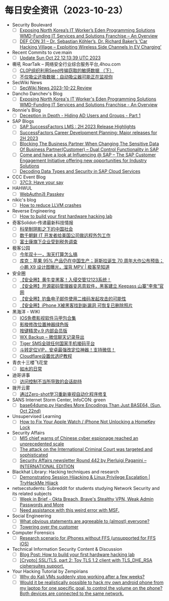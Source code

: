 # 每日安全资讯（2023-10-23）

- Security Boulevard
  - [ ] [Exposing North Korea’s IT Worker’s Eden Programming Solutions WMD-Funding IT Services and Solutions Franchise – An Overview](https://securityboulevard.com/2023/10/exposing-north-koreas-it-workers-eden-programming-solutions-wmd-funding-it-services-and-solutions-franchise-an-overview/)
  - [ ] [DEF CON 31 – Dr. Sebastian Köhler’s, Dr. Richard Baker’s ‘Car Hacking Village – Exploiting Wireless Side Channels In EV Charging’](https://securityboulevard.com/2023/10/def-con-31-dr-sebastian-kohlers-dr-richard-bakers-car-hacking-village-exploiting-wireless-side-channels-in-ev-charging/)
- Recent Commits to cve:main
  - [ ] [Update Sun Oct 22 12:13:39 UTC 2023](https://github.com/trickest/cve/commit/cdc6bc04440203b8d2a9fba6954d03212a28018c)
- 嘶吼 RoarTalk – 网络安全行业综合服务平台,4hou.com
  - [ ] [CL0P组织利用Seed传输窃取的敏感数据 （下）](https://www.4hou.com/posts/gDE6)
  - [ ] [不仅吸尘还吸数据：自动吸尘器可能正在监视你](https://www.4hou.com/posts/DZon)
- SecWiki News
  - [ ] [SecWiki News 2023-10-22 Review](http://www.sec-wiki.com/?2023-10-22)
- Dancho Danchev's Blog
  - [ ] [Exposing North Korea's IT Worker's Eden Programming Solutions WMD-Funding IT Services and Solutions Franchise - An Overview](https://ddanchev.blogspot.com/2023/10/exposing-north-koreas-it-workers-eden.html)
- Ronnie's Blog
  - [ ] [Deception in Depth - Hiding AD Users and Groups - Part 1](https://blog.spookysec.net//DnD-Hiding-Users-and-Groups/)
- SAP Blogs
  - [ ] [SAP SuccessFactors LMS : 2H 2023 Release Highlights](https://blogs.sap.com/2023/10/22/sap-successfactors-lms-2h-2023-release-highlights/)
  - [ ] [SuccessFactors Career Development Planning: Major releases for 2H 2023](https://blogs.sap.com/2023/10/22/successfactors-career-development-planning-major-releases-for-2h-2023/)
  - [ ] [Blocking The Business Partner When Changing The Sensitive Data Of Business Partner(Customer) – Dual Control Functionality in SAP](https://blogs.sap.com/2023/10/22/blocking-the-business-partner-when-changing-the-sensitive-data-of-business-partnercustomer-dual-control-functionality-in-sap/)
  - [ ] [Come and have a look at Influencing @ SAP – The SAP Customer Engagement Initiative offering new opportunities for Industry Solutions](https://blogs.sap.com/2023/10/22/come-and-have-a-look-at-influencing-sap-the-sap-customer-engagement-initiative-offering-new-opportunities-for-industry-solutions/)
  - [ ] [Decoding Data Types and Security in SAP Cloud Services](https://blogs.sap.com/2023/10/22/decoding-data-types-and-security-in-sap-cloud-services/)
- CCC Event Blog
  - [ ] [37C3: Have your say](https://events.ccc.de/2023/10/22/37c3-have-your-say/)
- HAHWUL
  - [ ] [WebAuthn과 Passkey](https://www.hahwul.com/2023/10/22/webauthn_and_passkey/)
- nikic's blog
  - [ ] [How to reduce LLVM crashes](https://nikic.github.io/2023/10/22/How-to-reduce-LLVM-crashes.html)
- Reverse Engineering
  - [ ] [How to build your first hardware hacking lab](https://www.reddit.com/r/ReverseEngineering/comments/17drfec/how_to_build_your_first_hardware_hacking_lab/)
- 奇客Solidot–传递最新科技情报
  - [ ] [科举制阴影之下的中国社会](https://www.solidot.org/story?sid=76413)
  - [ ] [数千朝鲜 IT 开发者给美国公司做远程外包工作](https://www.solidot.org/story?sid=76412)
  - [ ] [富士康旗下企业受到税务调查](https://www.solidot.org/story?sid=76411)
- 极客公园
  - [ ] [今年双十一，淘天打算怎么搞](https://mp.weixin.qq.com/s?__biz=MTMwNDMwODQ0MQ==&mid=2653016279&idx=1&sn=4321007e122c8beff05acb0c150b264c&chksm=7e54ad61492324773a3cc6efc4527b1990a4b1e1789e4513ceeb6bbab717b1d6306668bda5bc&scene=58&subscene=0#rd)
  - [ ] [库克：苹果 95% 产品仍在中国生产；哥斯拉诞生 70 周年大作公布预告；小鹏 X9 设计图曝光，溜背 MPV | 极客早知道](https://mp.weixin.qq.com/s?__biz=MTMwNDMwODQ0MQ==&mid=2653016271&idx=1&sn=fac25a13486c793cc39fa08b6c11be68&chksm=7e54ad794923246f92df96a7a6e4efe87b6c8fd98078e356e1176b90c066e2f3c229288e545e&scene=58&subscene=0#rd)
- 安全圈
  - [ ] [【安全圈】黄牛变黑客！入侵交管12123系统！](https://mp.weixin.qq.com/s?__biz=MzIzMzE4NDU1OQ==&mid=2652047105&idx=1&sn=c7999b99597b36e699174e656c6f18f0&chksm=f36e2b41c419a257ad103bb106f876bf8813b5a0ad11779ff25ed277ded4a5b38f65a9e80b2f&scene=58&subscene=0#rd)
  - [ ] [【安全圈】开源密码管理器变恶意软件，黑客建立 Keepass 山寨“李鬼”官网](https://mp.weixin.qq.com/s?__biz=MzIzMzE4NDU1OQ==&mid=2652047105&idx=2&sn=e148a9a2a2cd398ba9d6ed8150843c70&chksm=f36e2b41c419a257bae814f487fa5d337f05b32050d22f1b2bf17741e3bd07b2845ad5805c86&scene=58&subscene=0#rd)
  - [ ] [【安全圈】钓鱼电子邮件使用二维码发起攻击的可能性](https://mp.weixin.qq.com/s?__biz=MzIzMzE4NDU1OQ==&mid=2652047105&idx=3&sn=675b8b95bcc7f97c6905b2e467885406&chksm=f36e2b41c419a25735aa3f5bd84e0f08ac686b0e90e849183e56e0004b9c923ad6ef4fdca375&scene=58&subscene=0#rd)
  - [ ] [【安全圈】iPhone X被黑客找到新漏洞 可恢复已删除照片](https://mp.weixin.qq.com/s?__biz=MzIzMzE4NDU1OQ==&mid=2652047105&idx=4&sn=6577bfdc02d69ba1bad7211e3db0a6cd&chksm=f36e2b41c419a257fe2dcac166b14eb8a6752702e3130701fdb8f28265ab683031b1a787b4ab&scene=58&subscene=0#rd)
- 黑海洋 - WIKI
  - [ ] [IOS免费影视软件马甲包合集](https://blog.upx8.com/3883)
  - [ ] [影梭修改位置神器绿色版](https://blog.upx8.com/3882)
  - [ ] [按键精灵v.9 内部会员版](https://blog.upx8.com/3881)
  - [ ] [WX Backup – 微信聊天记录导出](https://blog.upx8.com/3880)
  - [ ] [Tiger SMS全球任何国家手机接码平台](https://blog.upx8.com/3879)
  - [ ] [斗转定位VIP，安卓最强改定位神器！支持微信！](https://blog.upx8.com/3878)
  - [ ] [Cloudflare设置优选IP教程](https://blog.upx8.com/3877)
- 青衣十三楼飞花堂
  - [ ] [如水的日常](https://mp.weixin.qq.com/s?__biz=MzUzMjQyMDE3Ng==&mid=2247486919&idx=1&sn=5f764e8db82a3bdf385cffdab1f950c7&chksm=fab2cef8cdc547ee09a1a5a8d6b246d818440d9a88e3e605b3fcd403ff3e67c1d9b1f5f578a6&scene=58&subscene=0#rd)
- 迪哥讲事
  - [ ] [访问控制不当所导致的会话劫持](https://mp.weixin.qq.com/s?__biz=MzIzMTIzNTM0MA==&mid=2247492334&idx=1&sn=7a3cd57e604bdd853eb7e4202c25f643&chksm=e8a5e88ddfd2619b8c8efc74ca08a412d4c317aa958c385e9070cd93ce41374ddce9c72c3732&scene=58&subscene=0#rd)
- 拨开云雾
  - [ ] [通过Zero-shot学习重新审视自动化程序修复](https://mp.weixin.qq.com/s?__biz=Mzg3Mzc3NTYyNw==&mid=2247484445&idx=1&sn=4b81694e239c0c8653e7ae5b7d359154&chksm=cedb9379f9ac1a6f725f1595b862efc228ba2e80facbe40b247a8f6a9c23e6b68614bc3a4f04&scene=58&subscene=0#rd)
- SANS Internet Storm Center, InfoCON: green
  - [ ] [base64dump.py Handles More Encodings Than Just BASE64, (Sun, Oct 22nd)](https://isc.sans.edu/diary/rss/30332)
- Unsupervised Learning
  - [ ] [How to Fix Your Apple Watch / iPhone Not Unlocking a HomeKey Lock](https://danielmiessler.com/p/apple-homekey-wont-unlock-fix)
- Security Affairs
  - [ ] [MI5 chief warns of Chinese cyber espionage reached an unprecedented scale](https://securityaffairs.com/152855/intelligence/mi5-warns-chinese-cyber-espionage.html)
  - [ ] [The attack on the International Criminal Court was targeted and sophisticated](https://securityaffairs.com/152830/intelligence/international-criminal-court-attack-evidence.html)
  - [ ] [Security Affairs newsletter Round 442 by Pierluigi Paganini – INTERNATIONAL EDITION](https://securityaffairs.com/152822/breaking-news/security-affairs-newsletter-round-442-by-pierluigi-paganini-international-edition.html)
- Blackhat Library: Hacking techniques and research
  - [ ] [Demonstrating Session Hijacking & Linux Privilege Escalation | TryHackMe Hijack](https://www.reddit.com/r/blackhat/comments/17dqlts/demonstrating_session_hijacking_linux_privilege/)
- netsecstudents: Subreddit for students studying Network Security and its related subjects
  - [ ] [Week in Brief - Okta Breach, Brave's Stealthy VPN, Weak Admin Passwords and More](https://www.reddit.com/r/netsecstudents/comments/17dy2hg/week_in_brief_okta_breach_braves_stealthy_vpn/)
  - [ ] [Need assistance with this weird error with MSF.](https://www.reddit.com/r/netsecstudents/comments/17e1kj5/need_assistance_with_this_weird_error_with_msf/)
- Social Engineering
  - [ ] [What obvious statements are agreeable to (almost) everyone?](https://www.reddit.com/r/SocialEngineering/comments/17e1u1o/what_obvious_statements_are_agreeable_to_almost/)
  - [ ] [Towering over the customer](https://www.reddit.com/r/SocialEngineering/comments/17dise4/towering_over_the_customer/)
- Computer Forensics
  - [ ] [Research scenario for iPhones without FFS (unsupported for FFS iOS)](https://www.reddit.com/r/computerforensics/comments/17dp1je/research_scenario_for_iphones_without_ffs/)
- Technical Information Security Content & Discussion
  - [ ] [Blog Post: How to build your first hardware hacking lab](https://www.reddit.com/r/netsec/comments/17drerf/blog_post_how_to_build_your_first_hardware/)
  - [ ] [[Crypto] SSL/TLS, part 2: Toy TLS 1.2 client with TLS_DHE_RSA ciphersuites support.](https://www.reddit.com/r/netsec/comments/17dyp9j/crypto_ssltls_part_2_toy_tls_12_client_with_tls/)
- Your Hacking Tutorial by Zempirians
  - [ ] [Why do Kali VMs suddenly stop working after a few weeks?](https://www.reddit.com/r/HowToHack/comments/17dtt3v/why_do_kali_vms_suddenly_stop_working_after_a_few/)
  - [ ] [Would it be realistically possible to hack my own android phone from my laptop for one specific goal, to control the volume on the phone? Both devices are connected to the same network.](https://www.reddit.com/r/HowToHack/comments/17drqgo/would_it_be_realistically_possible_to_hack_my_own/)
